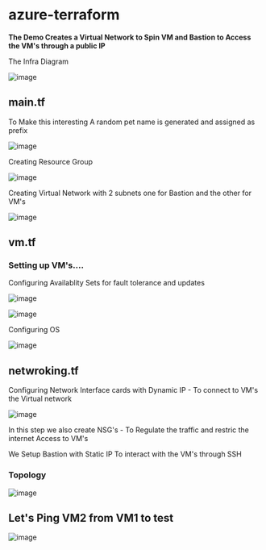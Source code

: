 # azure-terraform

**The Demo Creates a Virtual Network to Spin VM and Bastion to Access the VM's through a public IP**


The Infra Diagram

![image](https://github.com/user-attachments/assets/ce422ace-ba3b-49a8-aac0-d60e1b4601ff)


## main.tf

To Make this interesting A random pet name is generated and assigned as prefix

![image](https://github.com/user-attachments/assets/fbc1e8ab-4598-42ae-9037-20e631bcd60b)


Creating Resource Group

![image](https://github.com/user-attachments/assets/394c03ea-6d6e-405c-a0b6-1c6caf5bd481)





Creating Virtual Network with 2 subnets one for Bastion and the other for VM's 

![image](https://github.com/user-attachments/assets/1da62014-b412-45c5-b537-e5ec757aa07c)

## vm.tf

### Setting up VM's....

Configuring Availablity Sets  for fault tolerance and updates

![image](https://github.com/user-attachments/assets/5e381db4-9085-43f4-8048-63b3caf3ac43)

![image](https://github.com/user-attachments/assets/da367c8a-72f3-4ca3-8057-dd44e7d0e811)


Configuring OS

![image](https://github.com/user-attachments/assets/0e9a917c-885a-4cca-a82a-b690cb34c1e6)


## netwroking.tf

Configuring Network Interface cards with Dynamic IP - To connect to VM's the Virtual network

![image](https://github.com/user-attachments/assets/5698f934-f8f5-4a02-962d-752c5c64aa49)

In this step we also create NSG's - To Regulate the traffic and restric the internet Access to VM's

We Setup Bastion with Static IP To interact with the VM's through SSH




### Topology

![image](https://github.com/user-attachments/assets/f9e28b29-02a6-45ed-b1f0-ca2a39816f7e)






## Let's Ping VM2 from VM1 to test

![image](https://github.com/user-attachments/assets/8ce204bf-8507-484d-9ff3-d23dd395852c)

